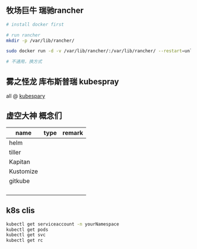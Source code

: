 ## 牧场巨牛  瑞驰rancher

```bash
# install docker first

# run rancher
mkdir -p /var/lib/rancher/

sudo docker run -d -v /var/lib/rancher/:/var/lib/rancher/ --restart=unless-stopped -p 80:80 -p 443:443 rancher/rancher:stable

# 不通用，换方式
```



## 雾之怪龙 库布斯普瑞 kubespray

all @ [kubespary](https://github.com/hyd-raiders/kubespray.git)



## 虚空大神 概念们

| name      | type | remark |
| --------- | ---- | ------ |
| helm      |      |        |
| tiller    |      |        |
| Kapitan   |      |        |
| Kustomize |      |        |
| gitkube   |      |        |
|           |      |        |
|           |      |        |
|           |      |        |
|           |      |        |



## k8s clis

```bash
kubectl get serviceaccount -n yourNamespace
kubectl get pods 
kubectl get svc
kubectl get rc
```

